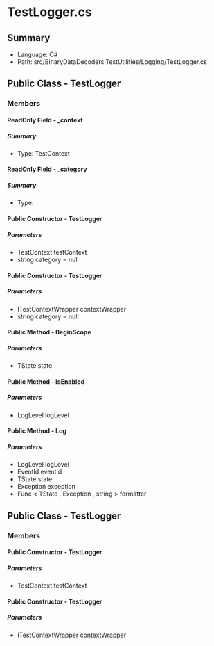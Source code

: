 ﻿# TestLogger.cs

## Summary

* Language: C#
* Path: src/BinaryDataDecoders.TestUtilities/Logging/TestLogger.cs

## Public Class - TestLogger

### Members

#### ReadOnly Field - _context

##### Summary

 * Type: TestContext 

#### ReadOnly Field - _category

##### Summary

 * Type: 

#### Public Constructor - TestLogger

#####  Parameters

 - TestContext testContext 
 - string category = null 

#### Public Constructor - TestLogger

#####  Parameters

 - ITestContextWrapper contextWrapper 
 - string category = null 

#### Public Method - BeginScope

#####  Parameters

 - TState state 

#### Public Method - IsEnabled

#####  Parameters

 - LogLevel logLevel 

#### Public Method - Log

#####  Parameters

 - LogLevel logLevel 
 - EventId eventId 
 - TState state 
 - Exception exception 
 - Func < TState , Exception , string > formatter 

## Public Class - TestLogger

### Members

#### Public Constructor - TestLogger

#####  Parameters

 - TestContext testContext 

#### Public Constructor - TestLogger

#####  Parameters

 - ITestContextWrapper contextWrapper 

